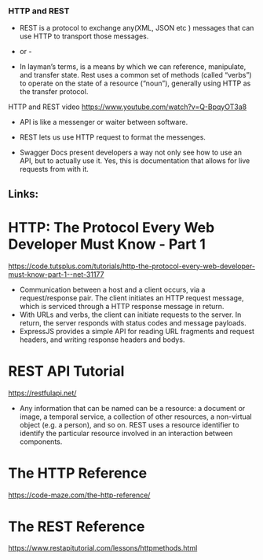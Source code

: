 ### HTTP and REST

* REST is a protocol to exchange any(XML, JSON etc ) messages that can use HTTP to transport those messages.
 - or -
 * In layman’s terms, is a means by which we can reference, manipulate, and transfer state. Rest uses a common set of methods (called “verbs”) to operate on the state of a resource (“noun”), generally using HTTP as the transfer protocol.

HTTP and REST video https://www.youtube.com/watch?v=Q-BpqyOT3a8

* API is like a messenger or waiter between software.
* REST lets us use HTTP request to format the messenges.

* Swagger Docs present developers a way not only see how to use an API, but to actually use it. Yes, this is documentation that allows for live requests from with it.

## Links:
# HTTP: The Protocol Every Web Developer Must Know - Part 1
https://code.tutsplus.com/tutorials/http-the-protocol-every-web-developer-must-know-part-1--net-31177

* Communication between a host and a client occurs, via a request/response pair. The client initiates an HTTP request message, which is serviced through a HTTP response message in return.
* With URLs and verbs, the client can initiate requests to the server. In return, the server responds with status codes and message payloads.
* ExpressJS provides a simple API for reading URL fragments and request headers, and writing response headers and bodys.

# REST API Tutorial
https://restfulapi.net/
* Any information that can be named can be a resource: a document or image, a temporal service, a collection of other resources, a non-virtual object (e.g. a person), and so on. REST uses a resource identifier to identify the particular resource involved in an interaction between components.

# The HTTP Reference
https://code-maze.com/the-http-reference/

# The REST Reference
https://www.restapitutorial.com/lessons/httpmethods.html


